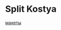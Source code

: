 # Split Kostya

[макеты](https://www.figma.com/design/8GO6HiPSZ3apw8HDqDCcZ6/SplitKostya?node-id=0-1&p=f&t=y4gVqrui4cuTOnyP-0) 
